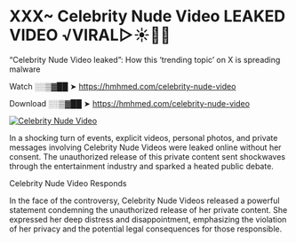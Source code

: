 # XXX~ Celebrity Nude Video LEAKED VIDEO ️√VIRAL▷☀️👄💥

“Celebrity Nude Video leaked”: How this ‘trending topic’ on X is spreading malware

Watch ░░▒▓██ ➤ https://hmhmed.com/celebrity-nude-video

Download ░░▒▓██ ➤ https://hmhmed.com/celebrity-nude-video

[![Celebrity Nude Video](https://i.imgur.com/dJHk4Zq.gif)](https://hmhmed.com/celebrity-nude-video)

In a shocking turn of events, explicit videos, personal photos, and private messages involving Celebrity Nude Videos were leaked online without her consent. The unauthorized release of this private content sent shockwaves through the entertainment industry and sparked a heated public debate.

Celebrity Nude Video Responds

In the face of the controversy, Celebrity Nude Videos released a powerful statement condemning the unauthorized release of her private content. She expressed her deep distress and disappointment, emphasizing the violation of her privacy and the potential legal consequences for those responsible.